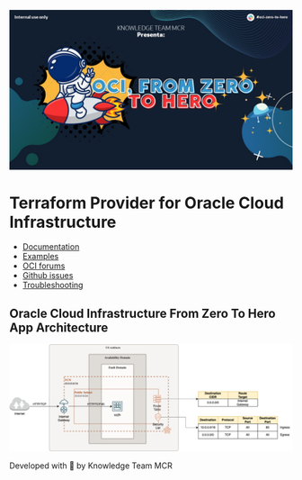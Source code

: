 ![Banner](https://github.com/ociknowledge/ociz2h09/blob/master/Resources/Banner.jpg)


Terraform Provider for Oracle Cloud Infrastructure
==================

- [Documentation](https://www.terraform.io/docs/providers/oci/index.html)
- [Examples](https://github.com/oracle/terraform-provider-oci/tree/master/examples)
- [OCI forums](https://cloudcustomerconnect.oracle.com/resources/9c8fa8f96f/summary)
- [Github issues](https://github.com/oracle/terraform-provider-oci/issues)
- [Troubleshooting](https://www.terraform.io/docs/providers/oci/guides/troubleshooting.html)


Oracle Cloud Infrastructure From Zero To Hero App Architecture
------------
<img src="https://github.com/ociknowledge/ociz2h09/blob/master/Resources/Diagrama.png" alt="Architecture" title="OCIFZTH App Architecture">

Developed with 🤍 by Knowledge Team MCR